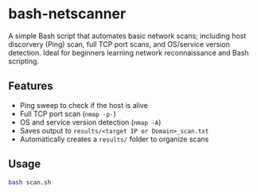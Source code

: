 # bash-netscanner

A simple Bash script that automates basic network scans; including host discorvery (Ping) scan, full TCP port scans, and OS/service version detection. Ideal for beginners learning network reconnaissance and Bash scripting.

## Features

- Ping sweep to check if the host is alive
- Full TCP port scan (`nmap -p-`)
- OS and service version detection (`nmap -A`)
- Saves output to `results/<target IP or Domain>_scan.txt`
- Automatically creates a `results/` folder to organize scans

## Usage

```bash
bash scan.sh
